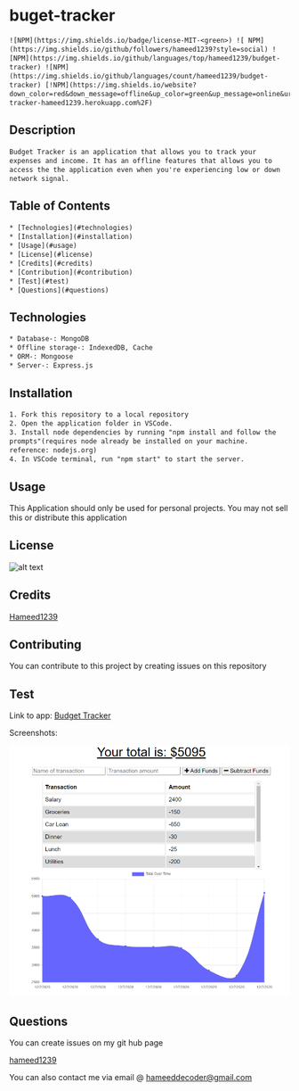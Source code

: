 # buget-tracker

    ![NPM](https://img.shields.io/badge/license-MIT-<green>) ![ NPM](https://img.shields.io/github/followers/hameed1239?style=social) ![NPM](https://img.shields.io/github/languages/top/hameed1239/budget-tracker) ![NPM] (https://img.shields.io/github/languages/count/hameed1239/budget-tracker) [!NPM](https://img.shields.io/website?down_color=red&down_message=offline&up_color=green&up_message=online&url=https%3A%2F%2Fbudget-tracker-hameed1239.herokuapp.com%2F)

## Description

    Budget Tracker is an application that allows you to track your expenses and income. It has an offline features that allows you to access the the application even when you're experiencing low or down network signal. 

## Table of Contents

    * [Technologies](#technologies)
    * [Installation](#installation)
    * [Usage](#usage)
    * [License](#license)
    * [Credits](#credits)
    * [Contribution](#contribution)
    * [Test](#test)
    * [Questions](#questions)

## Technologies

    * Database-: MongoDB
    * Offline storage-: IndexedDB, Cache
    * ORM-: Mongoose
    * Server-: Express.js

## Installation

    1. Fork this repository to a local repository
    2. Open the application folder in VSCode.
    3. Install node dependencies by running "npm install and follow the prompts"(requires node already be installed on your machine. reference: nodejs.org)
    4. In VSCode terminal, run "npm start" to start the server.

## Usage

  This Application should only be used for personal projects. You may not sell this or distribute this application

## License

  ![alt text](https://img.shields.io/badge/license-MIT-blueviolet?style=for-the-badge&logo=appveyor "license badge")

## Credits

  [Hameed1239](https://github.com/hameed1239)

## Contributing

  You can contribute to this project by creating issues on this repository

## Test

  Link to app: [Budget Tracker](https://budget-tracker-hameed1239.herokuapp.com/)

  Screenshots:

  ![Screenshot](/public/assets/images/Capture1.PNG)

## Questions

  You can create issues on my git hub page

  [hameed1239](https://github.com/hameed1239)
  
  You can also contact me via email @ hameeddecoder@gmail.com
